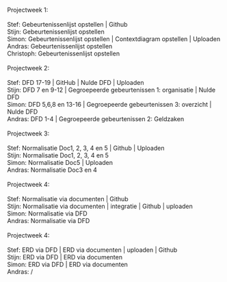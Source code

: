 Projectweek 1:
<br />
<br />
Stef: Gebeurtenissenlijst opstellen | Github
<br />
Stijn: Gebeurtenissenlijst opstellen
<br />
Simon: Gebeurtenissenlijst opstellen | Contextdiagram opstellen | Uploaden
<br />
Andras: Gebeurtenissenlijst opstellen
<br />
Christoph: Gebeurtenissenlijst opstellen
<br />
<br />
Projectweek 2:
<br />
<br />
Stef: DFD 17-19 | GitHub | Nulde DFD | Uploaden 
<br />
Stijn: DFD 7 en 9-12 | Gegroepeerde gebeurtenissen 1: organisatie | Nulde DFD
<br />
Simon: DFD 5,6,8 en 13-16 | Gegroepeerde gebeurtenissen 3: overzicht | Nulde DFD
<br />
Andras: DFD 1-4 | Gegroepeerde gebeurtenissen 2: Geldzaken
<br />
<br />
Projectweek 3:
<br />
<br />
Stef: Normalisatie Doc1, 2, 3, 4 en 5 | Github | Uploaden
<br />
Stijn: Normalisatie Doc1, 2, 3, 4 en 5
<br />
Simon: Normalisatie Doc5 | Uploaden
<br />
Andras: Normalisatie Doc3 en 4
<br />
<br />
Projectweek 4:
<br />
<br />
Stef: Normalisatie via documenten | Github
<br />
Stijn: Normalisatie via documenten | integratie | Github | uploaden
<br />
Simon: Normalisatie via DFD
<br />
Andras: Normalisatie via DFD
<br />
<br />
Projectweek 4:
<br />
<br />
Stef: ERD via DFD | ERD via documenten | uploaden | Github
<br />
Stijn: ERD via DFD | ERD via documenten
<br />
Simon: ERD via DFD | ERD via documenten
<br />
Andras: /

